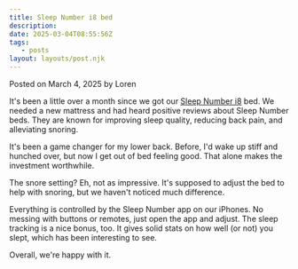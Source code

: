 ```yaml
---
title: Sleep Number i8 bed
description:
date: 2025-03-04T08:55:56Z
tags:
   - posts
layout: layouts/post.njk
---
```


Posted on March 4, 2025 by Loren

It's been a little over a month since we got our [Sleep Number i8](https://www.sleepnumber.com/categories/mattresses-innovation-series?tab=config) bed. We needed a new mattress and had heard positive reviews about Sleep Number beds. They are known for improving sleep quality, reducing back pain, and alleviating snoring.

It's been a game changer for my lower back. Before, I'd wake up stiff and hunched over, but now I get out of bed feeling good. That alone makes the investment worthwhile.

The snore setting? Eh, not as impressive. It's supposed to adjust the bed to help with snoring, but we haven't noticed much difference.

Everything is controlled by the Sleep Number app on our iPhones. No messing with buttons or remotes, just open the app and adjust. The sleep tracking is a nice bonus, too. It gives solid stats on how well (or not) you slept, which has been interesting to see.

Overall, we're happy with it.
